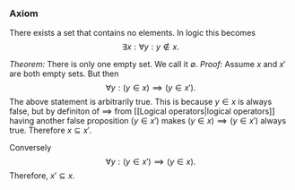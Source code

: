 ### Axiom
There exists a set that contains no elements. In logic this becomes 
$$
\exists x:\forall y:y\notin x.
$$

*Theorem:* There is only one empty set. We call it $\emptyset$.
*Proof:* Assume $x$ and $x'$ are both empty sets. But then 
$$
\forall y:(y\in x)\implies (y\in x').
$$
The above statement is arbitrarily true. This is because $y\in x$ is always false, but by definiton of $\implies$ from [[Logical operators|logical operators]] having another false proposition $(y\in x')$ makes $(y\in x)\implies (y\in x')$ always true. Therefore $x\subseteq x'$.

Conversely
$$
\forall y:(y\in x')\implies (y\in x).
$$
Therefore, $x'\subseteq x$.